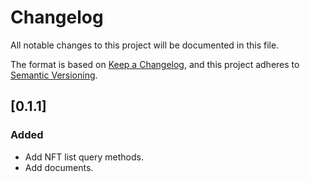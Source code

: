# Changelog

All notable changes to this project will be documented in this file.

The format is based on [Keep a Changelog](https://keepachangelog.com/en/1.0.0/), 
and this project adheres to [Semantic Versioning](https://semver.org/spec/v2.0.0.html).

<!-- EXAMPLE

## [1.0.0]

### Added

* I've added feature XY (#1000)

### Changed

* I've cleaned up XY (#1000)

### Deprecated

* I've deprecated XY (#1000)

### Removed

* I've removed XY (#1000)

### Fixed

* I've fixed XY (#1000)

### Security

* I've improved the security in XY (#1000)

-->

## [0.1.1]

### Added

* Add NFT list query methods.
* Add documents.

